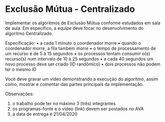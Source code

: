 # Exclusão Mútua - Centralizado

Implementar os algoritmos de Exclusão Mútua conforme estudados em sala de aula. Em específico,
a equipe deve focar no desenvolvimento do algoritmo Centralizado.

Especificação:
▪ a cada 1 minuto o coordenador morre
▪ quando o coordenador morre, a fila também morre
▪ o tempo de processamento de um recurso é de 5 à 15 segundos
▪ os processos tentam consumir o(s) recurso(s) num intervalo de 10 à 25 segundos
▪ a cada 40 segundos um novo processo deve ser criado (ID randômico)
▪ dois processos não podem ter o mesmo ID

Você deve gravar um vídeo demonstrando a execução do algoritmo, assim como, mostrar e
comentar das partes principais da implementação.

Observações:
1. o trabalho pode ter no máximo 3 (três) integrantes
2. os programas-fonte e o vídeo (link) devem ser postados no AVA
3. a data de entrega é 21/04/2020
